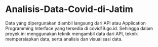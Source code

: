 # Analisis-Data-Covid-di-Jatim
Data yang dipergunakan diambil langsung dari API atau Application Programming Interface yang tersedia di covid19.go.id. Sehingga dalam proyek ini menggunakan teknik mengambil data dari API, teknik mempersiapkan data, serta analisis dan visualisasi data.
